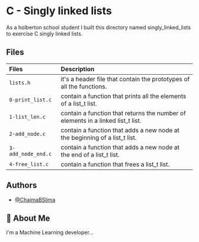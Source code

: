 # C - Singly linked lists

As a holberton school student I built this directory named singly_linked_lists to exercise C singly linked lists.

## Files

| Files |  Description                |
| :-------- |  :------------------------- |
| `lists.h` | it's a header file that contain the prototypes of all the functions.|
|  `0-print_list.c` |contain a function that prints all the elements of a list_t list. |
| `1-list_len.c` | contain a function that returns the number of elements in a linked list_t list. |
| `2-add_node.c` | contain a function that adds a new node at the beginning of a list_t list. |
|`3-add_node_end.c` |contain a function that adds a new node at the end of a list_t list.|
|`4-free_list.c` |contain a function that frees a list_t list.|


## Authors

- [@ChaimaBSlima](https://github.com/ChaimaBSlima)


## 🚀 About Me
I'm a Machine Learning developer...

